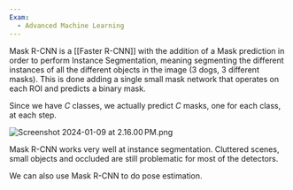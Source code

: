 ```yaml
---
Exam:
  - Advanced Machine Learning
---
```

Mask R-CNN is a [[Faster R-CNN]] with the addition of a Mask prediction in order to perform Instance Segmentation, meaning segmenting the different instances of all the different objects in the image (3 dogs, 3 different masks). This is done adding a single small mask network that operates on each ROI and predicts a binary mask.

Since we have $C$ classes, we actually predict $C$ masks, one for each class, at each step.

![Screenshot 2024-01-09 at 2.16.00 PM.png](Screenshot_2024-01-09_at_2.16.00_PM.png)

Mask R-CNN works very well at instance segmentation. Cluttered scenes, small objects and occluded are still problematic for most of the detectors.

We can also use Mask R-CNN to do pose estimation.
